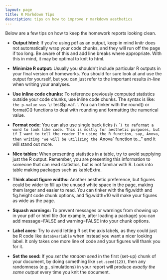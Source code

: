 ```yaml
---
layout: page
title: R Markdown Tips
description: tips on how to improve r markdown aesthetics
---
```


Below are a few tips on how to keep the homework reports looking clean.

* **Output html:** If you're using pdf as an output, keep in mind knitr does not automatically wrap your code chunks, and they will run off the page if too long. Be aware of this and add line breaks where appropriate. With this in mind, it may be optimal to knit to html.

* **Minimize R output:** Usually you shouldn't include particular R outputs in your final version of homeworks. You should for sure look at and use the output for yourself, but you can just refer to the important results *in-line* when writing your analyses. 

* **Use inline code chunks:** To reference previously computed statistics outside your code chunks, use inline code chunks. The syntax is like: `the p-value was \`r test$p.val\`.`. You can tinker with the round() or formatC() functions to deal with rounding and formatting the numerical value.

* **Format code:** You can also use single back ticks (`\` \``) to reformat a word to look like code. This is mostly for aesthetic purposes, but if I want to tell the reader I'm using the R function, say, Anova, then writing "we will be utilizing the `Anova` function to..." and it will stand out more.

* **Nice tables:** When presenting statistics in a table, try to avoid supplying just the R output. Remember, you are presenting this information to someone that can read statistics, but is not familiar with R. Look into table making packages such as kableExtra.

* **Think about figure widths:** Another aesthetic preference, but figures could be wider to fill up the unused white space in the page, making them larger and easier to read. You can tinker with the fig.width and fig.height code chunk options, and fig.width=10 will make your figures as wide as the page.

* **Squash warnings:** To prevent messages or warnings from showing up in your pdf or html file (for example, after loading a package) you can add message=FALSE and warning=FALSE into your chunk options.

* **Label axes:** Try to avoid letting R set the axis labels, as they could just be R code like `data$variable` when instead you want a nicer looking label.
    It only takes one more line of code and your figures will thank you for it.

* **Set the seed:** If you *set the random seed* in the first (set-up) chunk of your document, by doing something like `set.seed(123)`,
    then any randomness (e.g., simulations) in your report will produce *exactly the same output* every time you knit the document.
